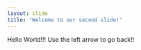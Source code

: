 ```yaml
---
layout: slide
title: "Welcome to our second slide!"
---
```

Hello World!!!
Use the left arrow to go back!!

